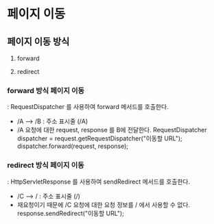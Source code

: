 # 페이지 이동

## 페이지 이동 방식
1. forward

2. redirect

### forward 방식 페이지 이동
: RequestDispatcher 를 사용하여 forward 메서드를 호출한다.
* /A --> /B		: 주소 표시줄 (/A)
* /A 요청에 대한 request, response 를 B에 전달한다.
RequestDispatcher dispatcher = request.getRequestDispatcher("이동할 URL");
dispatcher.forward(request, response);

### redirect 방식 페이지 이동
: HttpServletResponse 를 사용하여 sendRedirect 메서드를 호출한다.
* /C --> /		: 주소 표시줄 (/) 
* 재요청이기 때문에 /C 요청에 대한 요청 정보를 / 에서 사용할 수 없다. 
response.sendRedirect("이동할 URL");


	

